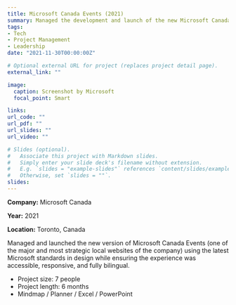 ```yaml
---
title: Microsoft Canada Events (2021)
summary: Managed the development and launch of the new Microsoft Canada Events website
tags:
- Tech
- Project Management
- Leadership
date: "2021-11-30T00:00:00Z"

# Optional external URL for project (replaces project detail page).
external_link: ""

image:
  caption: Screenshot by Microsoft
  focal_point: Smart

links:
url_code: ""
url_pdf: ""
url_slides: ""
url_video: ""

# Slides (optional).
#   Associate this project with Markdown slides.
#   Simply enter your slide deck's filename without extension.
#   E.g. `slides = "example-slides"` references `content/slides/example-slides.md`.
#   Otherwise, set `slides = ""`.
slides: 
---
```


**Company:** Microsoft Canada

**Year:** 2021

**Location:** Toronto, Canada

Managed and launched the new version of Microsoft Canada Events (one of the major and most strategic local websites of the company) using the latest Microsoft standards in design while ensuring the experience was accessible, responsive, and fully bilingual.

- Project size: 7 people
- Project length: 6 months
- Mindmap / Planner / Excel / PowerPoint